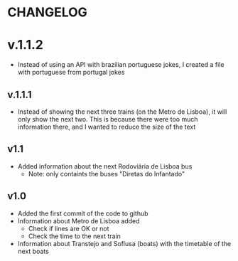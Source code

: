 # CHANGELOG

# v.1.1.2
* Instead of using an API with brazilian portuguese jokes, I created a file with portuguese from portugal jokes

## v.1.1.1
* Instead of showing the next three trains (on the Metro de Lisboa), it will only show the next two. This is because there were too much information there, and I wanted to reduce the size of the text

## v1.1
* Added information about the next Rodoviária de Lisboa bus
  * Note: only containts the buses "Diretas do Infantado"

## v1.0
* Added the first commit of the code to github
* Information about Metro de Lisboa added
  * Check if lines are OK or not
  * Check the time to the next train
* Information about Transtejo and Soflusa (boats) with the timetable of the next boats
